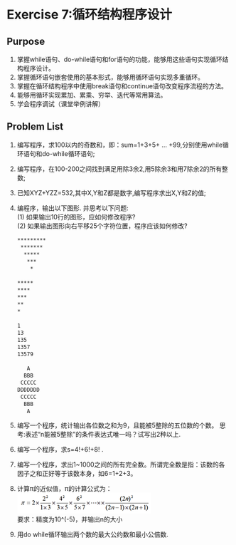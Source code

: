 # Exercise 7:循环结构程序设计

## Purpose
1. 掌握while语句、do-while语句和for语句的功能，能够用这些语句实现循环结构程序设计。
2. 掌握循环语句嵌套使用的基本形式，能够用循环语句实现多重循环。
3. 掌握在循环结构程序中使用break语句和continue语句改变程序流程的方法。
4. 能够用循环实现累加、累乘、穷举、迭代等常用算法。
5. 学会程序调试（课堂举例讲解）

## Problem List
1. 编写程序，求100以内的奇数和，即：sum=1+3+5+ … +99,分别使用while循环语句和do-while循环语句;
2. 编写程序，在100-200之间找到满足用除3余2,用5除余3和用7除余2的所有整数;
3. 已知XYZ+YZZ=532,其中X,Y和Z都是数字,编写程序求出X,Y和Z的值;
4. 编程序，输出以下图形.
    并思考以下问题:  
    (1) 如果输出10行的图形，应如何修改程序?  
    (2) 如果输出图形向右平移25个字符位置，程序应该如何修改?
    ```
    *********
     *******
      *****
       ***
        *       
        
    *****
    ****
    ***
    **
    *

    1
    13
    135
    1357
    13579

       A
      BBB
     CCCCC
    DDDDDDD
     CCCCC
      BBB
       A
    ```

5. 编写一个程序，统计输出各位数之和为9，且能被5整除的五位数的个数。
   思考:表述“n能被5整除”的条件表达式唯一吗？试写出2种以上.  
6. 编写一个程序，求s=4!+6!+8! .  
7. 编写一个程序，求出1~1000之间的所有完全数。所谓完全数是指：该数的各因子之和正好等于该数本身，如6=1+2+3。
8. 计算π的近似值，π的计算公式为：  
  ![计算π](prob_7.png)  
  要求：精度为10^(-5)，并输出n的大小
9. 用do while循环输出两个数的最大公约数和最小公倍数.